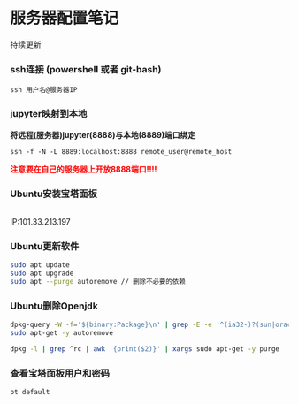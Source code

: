 # 服务器配置笔记


持续更新
<!--more-->

### ssh连接 (powershell 或者 git-bash)
```
ssh 用户名@服务器IP 
```

### jupyter映射到本地

**将远程(服务器)jupyter(8888)与本地(8889)端口绑定**

```
ssh -f -N -L 8889:localhost:8888 remote_user@remote_host
```

<strong style='color:red'>注意要在自己的服务器上开放8888端口!!!!</strong>

### Ubuntu安装宝塔面板

```sh

```

IP:101.33.213.197

### Ubuntu更新软件

```sh
sudo apt update
sudo apt upgrade
sudo apt --purge autoremove // 删除不必要的依赖
```

### Ubuntu删除Openjdk

```sh
dpkg-query -W -f='${binary:Package}\n' | grep -E -e '^(ia32-)?(sun|oracle)-java' -e '^openjdk-' -e '^icedtea' -e '^(default|gcj)-j(re|dk)' -e '^gcj-(.*)-j(re|dk)' -e '^java-common' | xargs sudo apt-get -y remove
sudo apt-get -y autoremove

dpkg -l | grep ^rc | awk '{print($2)}' | xargs sudo apt-get -y purge
```

### 查看宝塔面板用户和密码

```sh
bt default
```


